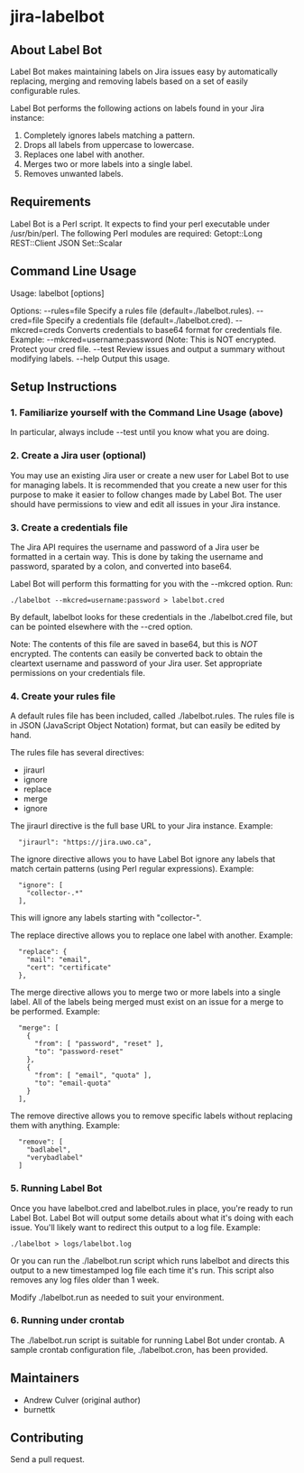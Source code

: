 # jira-labelbot

## About Label Bot

Label Bot makes maintaining labels on Jira issues easy by automatically replacing, 
merging and removing labels based on a set of easily configurable rules.

Label Bot performs the following actions on labels found in your Jira instance:

1. Completely ignores labels matching a pattern.
2. Drops all labels from uppercase to lowercase.
3. Replaces one label with another.
4. Merges two or more labels into a single label.
5. Removes unwanted labels.

##	Requirements

Label Bot is a Perl script. It expects to find your perl executable under /usr/bin/perl.
The following Perl modules are required:
	Getopt::Long
	REST::Client
	JSON
	Set::Scalar


## Command Line Usage

Usage: labelbot [options]

Options:
	--rules=file     Specify a rules file (default=./labelbot.rules).
	--cred=file      Specify a credentials file (default=./labelbot.cred).
	--mkcred=creds   Converts credentials to base64 format for credentials file.
	                 Example: --mkcred=username:password
	                 (Note: This is NOT encrypted. Protect your cred file.
	--test           Review issues and output a summary without modifying labels.
	--help           Output this usage.


## Setup Instructions

### 1. Familiarize yourself with the Command Line Usage (above)

In particular, always include --test until you know what
you are doing.

### 2. Create a Jira user (optional)

You may use an existing Jira user or create a new user
for Label Bot to use for managing labels. It is recommended
that you create a new user for this purpose to make it easier
to follow changes made by Label Bot. The user should have
permissions to view and edit all issues in your Jira instance.

### 3. Create a credentials file

The Jira API requires the username and password of a Jira user
be formatted in a certain way. This is done by taking the
username and password, sparated by a colon, and converted
into base64.

Label Bot will perform this formatting for you with the 
--mkcred option. Run:

```
./labelbot --mkcred=username:password > labelbot.cred
```

By default, labelbot looks for these credentials in the
./labelbot.cred file, but can be pointed elsewhere with the
--cred option.

Note: The contents of this file are saved in base64, but this
is *NOT* encrypted. The contents can easily be converted back
to obtain the cleartext username and password of your Jira
user. Set appropriate permissions on your credentials file.

### 4. Create your rules file

A default rules file has been included, called 
./labelbot.rules. The rules file is in JSON (JavaScript
Object Notation) format, but can easily be edited by hand.

The rules file has several directives:

* jiraurl
* ignore
* replace
* merge
* ignore

The jiraurl directive is the full base URL to your Jira
instance. Example:

```
  "jiraurl": "https://jira.uwo.ca",
```

The ignore directive allows you to have Label Bot ignore any
labels that match certain patterns (using Perl regular
expressions). Example:

```
  "ignore": [
    "collector-.*"
  ],
```

This will ignore any labels starting with "collector-".

The replace directive allows you to replace one label with another.
Example:

```
  "replace": {
    "mail": "email",
    "cert": "certificate"
  },
```

The merge directive allows you to merge two or more labels into 
a single label. All of the labels being merged must exist on
an issue for a merge to be performed. Example:

```
  "merge": [
    {
      "from": [ "password", "reset" ],
      "to": "password-reset"
    },
    {
      "from": [ "email", "quota" ],
      "to": "email-quota"
    }
  ],
```

The remove directive allows you to remove specific labels without
replacing them with anything. Example:

```
  "remove": [
    "badlabel",
    "verybadlabel"
  ]
```

### 5. Running Label Bot

Once you have labelbot.cred and labelbot.rules in place, you're ready
to run Label Bot. Label Bot will output some details about what it's
doing with each issue. You'll likely want to redirect this output
to a log file. Example:

```
./labelbot > logs/labelbot.log
```

Or you can run the ./labelbot.run script which runs labelbot and 
directs this output to a new timestamped log file each time it's run.
This script also removes any log files older than 1 week. 

Modify ./labelbot.run as needed to suit your environment.

### 6. Running under crontab

The ./labelbot.run script is suitable for running Label Bot under
crontab. A sample crontab configuration file, ./labelbot.cron,
has been provided.

## Maintainers

* Andrew Culver (original author)
* burnettk

## Contributing

Send a pull request.
